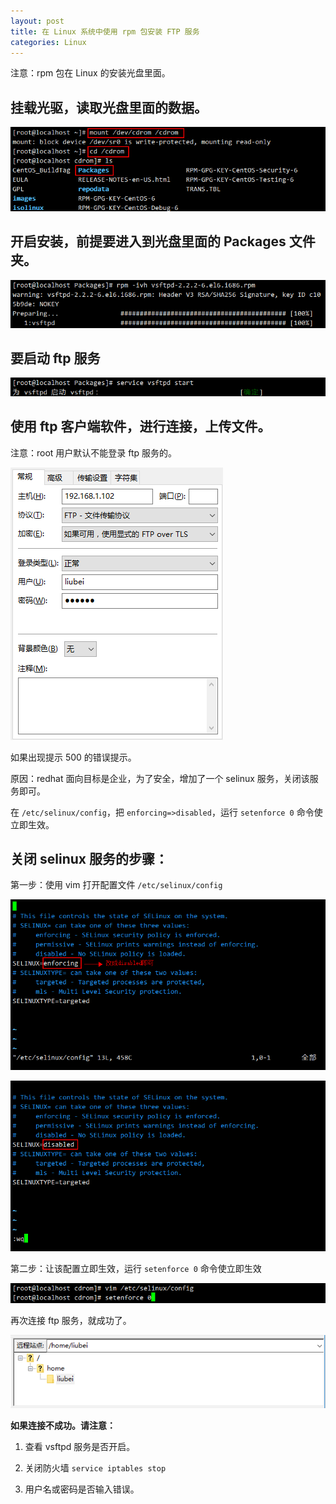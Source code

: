 ```yaml
---
layout: post
title: 在 Linux 系统中使用 rpm 包安装 FTP 服务
categories: Linux
---
```


注意：rpm 包在 Linux 的安装光盘里面。

## 挂载光驱，读取光盘里面的数据。

![01.png](/static/images/2016/11/29/01.png)

## 开启安装，前提要进入到光盘里面的 Packages 文件夹。

![02.png](/static/images/2016/11/29/02.png)

## 要启动 ftp 服务

![03.png](/static/images/2016/11/29/03.png)

## 使用 ftp 客户端软件，进行连接，上传文件。

注意：root 用户默认不能登录 ftp 服务的。

![04.png](/static/images/2016/11/29/04.png)

如果出现提示 500 的错误提示。

原因：redhat 面向目标是企业，为了安全，增加了一个 selinux 服务，关闭该服务即可。

在 `/etc/selinux/config`，把 `enforcing=>disabled`，运行 `setenforce 0` 命令使立即生效。

## 关闭 selinux 服务的步骤：

第一步：使用 vim 打开配置文件 `/etc/selinux/config`

![05.png](/static/images/2016/11/29/05.png)

![06.png](/static/images/2016/11/29/06.png)

第二步：让该配置立即生效，运行 `setenforce 0` 命令使立即生效

![07.png](/static/images/2016/11/29/07.png)

再次连接 ftp 服务，就成功了。

![08.png](/static/images/2016/11/29/08.png)

**如果连接不成功。请注意：**

1. 查看 vsftpd 服务是否开启。

2. 关闭防火墙 `service iptables stop`

3. 用户名或密码是否输入错误。